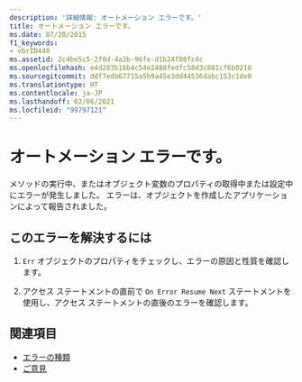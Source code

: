 ```yaml
---
description: '詳細情報: オートメーション エラーです。'
title: オートメーション エラーです。
ms.date: 07/20/2015
f1_keywords:
- vbrID440
ms.assetid: 2c4be5c5-2f0d-4a2b-96fe-d1b24f08fc4c
ms.openlocfilehash: e4d283b16b4c54e2488fedfc58d3c881cf6b0218
ms.sourcegitcommit: ddf7edb67715a5b9a45e3dd44536dabc153c1de0
ms.translationtype: HT
ms.contentlocale: ja-JP
ms.lasthandoff: 02/06/2021
ms.locfileid: "99797121"
---
```

# <a name="automation-error"></a>オートメーション エラーです。

メソッドの実行中、またはオブジェクト変数のプロパティの取得中または設定中にエラーが発生しました。 エラーは、オブジェクトを作成したアプリケーションによって報告されました。  
  
## <a name="to-correct-this-error"></a>このエラーを解決するには  
  
1. `Err` オブジェクトのプロパティをチェックし、エラーの原因と性質を確認します。  
  
2. アクセス ステートメントの直前で `On Error Resume Next` ステートメントを使用し、アクセス ステートメントの直後のエラーを確認します。  
  
## <a name="see-also"></a>関連項目

- [エラーの種類](../../programming-guide/language-features/error-types.md)
- [ご意見](/visualstudio/ide/feedback-options)
